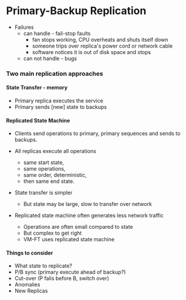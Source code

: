 # Primary-Backup Replication

* Failures  
  * can handle - fail-stop faults
    * fan stops working, CPU overheats and shuts itself down  
    * someone trips over replica's power cord or network cable  
    * software notices it is out of disk space and stops  
  * can not handle - bugs  
  
### Two main replication approaches
#### State Transfer - memory   
* Primary replica executes the service  
* Primary sends [new] state to backups  

#### Replicated State Machine  
* Clients send operations to primary, primary sequences and sends to backups.  
*  All replicas execute all operations  
    * same start state,  
    * same operations,  
    * same order, deterministic,    
    * then same end state.  

* State transfer is simpler  
  * But state may be large, slow to transfer over network  

* Replicated state machine often generates less network traffic  
  * Operations are often small compared to state  
  * But complex to get right  
  * VM-FT uses replicated state machine   

#### Things to consider
* What state to replicate?    
* P/B sync (primary execute ahead of backup?)    
* Cut-over (P falis before B, switch over)
* Anomalies  
* New Replicas  